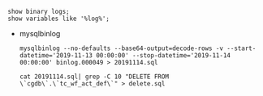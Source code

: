 ```mysql
show binary logs;
show variables like '%log%';
```



- mysqlbinlog

  ```shell
  mysqlbinlog --no-defaults --base64-output=decode-rows -v --start-datetime='2019-11-13 00:00:00' --stop-datetime='2019-11-14 00:00:00' binlog.000049 > 20191114.sql
  ```

  ```shell
  cat 20191114.sql| grep -C 10 "DELETE FROM \`cgdb\`.\`tc_wf_act_def\`" > delete.sql
  ```

  

